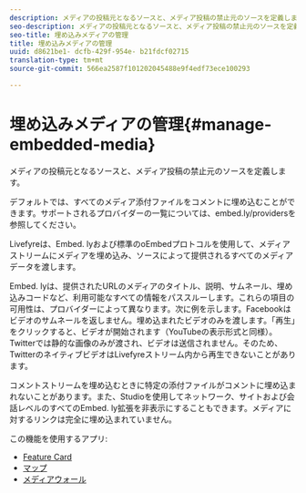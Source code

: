 ```yaml
---
description: メディアの投稿元となるソースと、メディア投稿の禁止元のソースを定義します。
seo-description: メディアの投稿元となるソースと、メディア投稿の禁止元のソースを定義します。
seo-title: 埋め込みメディアの管理
title: 埋め込みメディアの管理
uuid: d8621be1- dcfb-429f-954e- b21fdcf02715
translation-type: tm+mt
source-git-commit: 566ea2587f101202045488e9f4edf73ece100293

---
```



# 埋め込みメディアの管理{#manage-embedded-media}

メディアの投稿元となるソースと、メディア投稿の禁止元のソースを定義します。

デフォルトでは、すべてのメディア添付ファイルをコメントに埋め込むことができます。サポートされるプロバイダーの一覧については、embed.ly/providersを参照してください。

Livefyreは、Embed. lyおよび標準のoEmbedプロトコルを使用して、メディアストリームにメディアを埋め込み、ソースによって提供されるすべてのメディアデータを渡します。

Embed. lyは、提供されたURLのメディアのタイトル、説明、サムネール、埋め込みコードなど、利用可能なすべての情報をパススルーします。これらの項目の可用性は、プロバイダーによって異なります。次に例を示します。Facebookはビデオのサムネールを返しません。埋め込まれたビデオのみを渡します。「再生」をクリックすると、ビデオが開始されます（YouTubeの表示形式と同様）。Twitterでは静的な画像のみが渡され、ビデオは送信されません。そのため、TwitterのネイティブビデオはLivefyreストリーム内から再生できないことがあります。

コメントストリームを埋め込むときに特定の添付ファイルがコメントに埋め込まれないことがあります。また、Studioを使用してネットワーク、サイトおよび会話レベルのすべてのEmbed. ly拡張を非表示にすることもできます。メディアに対するリンクは完全に埋め込まれていません。

この機能を使用するアプリ:

* [Feature Card](/help/using/c-about-apps/c-feature-card-app/c-feature-card-app.md#c_feature_card_app)
* [マップ](/help/using/c-about-apps/c-map-app/c-map-app.md#c_map_app)
* [メディアウォール](/help/using/c-about-apps/c-media-wall-app/c-media-wall-app.md#c_media_wall_app)

